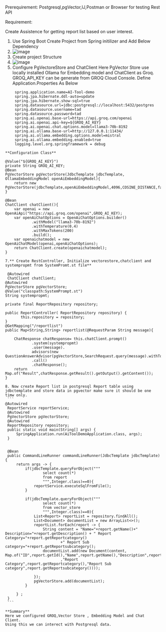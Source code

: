 Prerequirement: Postgresql,pgVector,IJ,Postman or Browser for testing Rest API

Requirement:

Create Assistence for getting report list based on user interest.

1. Use Spring Boot Create Project from Spring initilizer and Add Below Dependency
2. ![image](https://github.com/user-attachments/assets/bbfaca8e-8823-48a3-9094-38478077873e)
3. Create project Structure
4. ![image](https://github.com/user-attachments/assets/e3b65bcb-12bd-4107-94c8-0c802d2786ed)
5. Configure PgVectoreStore and ChatClient
   Here PgVector Store use locally installed Ollama for Embedding model and ChatClient as Groq.
   GROQ_API_KEY can be generate from GROQ Cloud Console.
   Define Application.Properties As Below
   ```
    spring.application.name=AI-Tool-demo
    spring.jpa.hibernate.ddl-auto=update
    spring.jpa.hibernate.show-sql=true
    spring.datasource.url=jdbc:postgresql://localhost:5432/postgres
    spring.datasource.username=tad
    spring.datasource.password=tad
    spring.ai.openai.base-url=https://api.groq.com/openai
    spring.ai.openai.api-key=${GROQ_AI_KEY}
    spring.ai.openai.chat.options.model=llama3-70b-8192
    spring.ai.ollama.base-url=http://127.0.0.1:11434/
    spring.ai.ollama.embedding.options.model=mistral
    spring.ai.ollama.embedding.enabled=true
    logging.level.org.springframework = debug
```
**Configuration Class**
```
    @Value("${GROQ_AI_KEY}")
    private String GROQ_AI_KEY;
    @Bean
    PgVectorStore pgVectorStore(JdbcTemplate jdbcTemplate, OllamaEmbeddingModel openAiEmbeddingModel){
        return new PgVectorStore(jdbcTemplate,openAiEmbeddingModel,4096,COSINE_DISTANCE,false,NONE,true);
    }

    @Bean
    ChatClient chatClient(){
        var openai = new OpenAiApi("https://api.groq.com/openai",GROQ_AI_KEY);
        var openAiChatOptions = OpenAiChatOptions.builder()
                .withModel("llama3-70b-8192")
                .withTemperature(0.4)
                .withMaxTokens(200)
                .build();
        var openaichatmodel = new OpenAiChatModel(openai,openAiChatOptions);
        return ChatClient.create(openaichatmodel);
    }
   ```
7.** Create RestController, Initialize vectorestore,chatclient and systempropmt from SystemPromt.st file**
   ```
     @Autowired
     ChatClient chatClient;
    @Autowired
    PgVectorStore pgVectorStore;
    @Value("classpath:SystemPrompt.st")
    String systempropmt;

    private final ReportRepository repository;

    public ReportController( ReportRepository repository) {
           this.repository = repository;
    }
    @GetMapping("/reportlist")
    public Map<String,String> reportlist(@RequestParam String message){

        ChatResponse chatResponse= this.chatClient.prompt()
                .system(systempropmt)
                .user(message).
                advisors(new QuestionAnswerAdvisor(pgVectorStore,SearchRequest.query(message).withTopK(2)))
                .call()
                .chatResponse();
        return Map.of("Result",chatResponse.getResult().getOutput().getContent());
    }
   ```
8. Now create Report list in postgresql Report table using jdbctemplate and store data in pgvector make sure it should be one timw only.
    ```
@Autowired
	ReportService reportService;
	@Autowired
	PgVectorStore pgVectorStore;
	@Autowired
	ReportRepository repository;
	public static void main(String[] args) {
		SpringApplication.run(AiToolDemoApplication.class, args);
	}


	@Bean
	public CommandLineRunner commandLineRunner(JdbcTemplate jdbcTemplate){
		return args -> {
			if(jdbcTemplate.queryForObject("""
					select count(*)
					from report
					""",Integer.class)==0){
				reportService.executeSqlFromFile();
			}

			if(jdbcTemplate.queryForObject("""
					select count(*)
					from vector_store
					""",Integer.class)==0){
				List<Report> reportList = repository.findAll();
				List<Document> documentList = new ArrayList<>();
				reportList.forEach(report -> {
					String content = "Name="+report.getName()+" Description="+report.getDescription() + " Report Category="+report.getReportcategory()
							+" Report Sub category="+report.getReportsubcategory();
					documentList.add(new Document(content, Map.of("ID",report.getId(),"Name",report.getName(),"Description",report.getDescription()
							,"Report Category",report.getReportcategory(),"Report Sub category",report.getReportsubcategory())));

				});
				pgVectorStore.add(documentList);
			}

		} ;
	}
    ```

**Summary**
Here we configured GROQ,Vector Store , Embedding Model and Chat Client.
Using this we can interect with Postgresql data.

